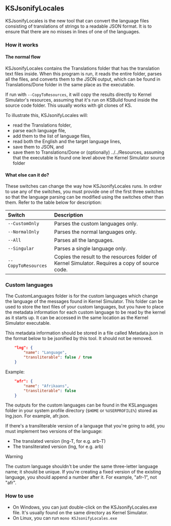 ## KSJsonifyLocales

KSJsonifyLocales is the new tool that can convert the language files consisting of translations of strings to a readable JSON format. It is to ensure that there are no misses in lines of one of the languages.

### How it works

#### The normal flow

KSJsonifyLocales contains the Translations folder that has the translation text files inside. When this program is run, it reads the entire folder, parses all the files, and converts them to the JSON output, which can be found in Translations/Done folder in the same place as the executable.

If run with `--CopyToResources`, it will copy the results directly to Kernel Simulator's resources, assuming that it's run on KSBuild found inside the source code folder. This usually works with git clones of KS.

To illustrate this, KSJsonifyLocales will:

- read the Translations folder,
- parse each language file,
- add them to the list of language files,
- read both the English and the target language lines,
- save them to JSON, and
- save them to Translations/Done or (optionally) ../../Resources, assuming that the executable is found one level above the Kernel Simulator source folder

#### What else can it do?

These switches can change the way how KSJsonifyLocales runs. In ordrer to use any of the switches, you must provide one of the first three switches so that the language parsing can be modified using the switches other than them. Refer to the table below for description:

| Switch              | Description
|:--------------------|:------------
| `--CustomOnly`      | Parses the custom languages only.
| `--NormalOnly`      | Parses the normal languages only.
| `--All`             | Parses all the languages.
| `--Singular`        | Parses a single language only.
| `--CopyToResources` | Copies the result to the resources folder of Kernel Simulator. Requires a copy of source code.

### Custom languages

The CustomLanguages folder is for the custom languages which change the language of the messages found in Kernel Simulator. This folder can be used to store the text files of your custom languages, but you have to place the metadata information for each custom language to be read by the kernel as it starts up. It can be accessed in the same location as the Kernel Simulator executable.

This metadata information should be stored in a file called Metadata.json in the format below to be jsonified by this tool. It should not be removed.
```json
    "lng": {
        "name": "Language",
        "transliterable": false / true
    }
```
 
Example:
 
```json
    "afr": {
        "name": "Afrikaans",
        "transliterable": false
    }
```
 
The outputs for the custom languages can be found in the KSLanguages folder in your system profile directory (`$HOME` or `%USERPROFILE%`) stored as lng.json. For example, afr.json.
 
If there's a transliterable version of a language that you're going to add, you must implement two versions of the language:
 
- The translated version (lng-T, for e.g. arb-T)
- The transliterated version (lng, for e.g. arb)

> [!WARNING]
> The custom language shouldn't be under the same three-letter language name; it should be unique. If you're creating a fixed version of the existing language, you should append a number after it. For example, "afr-1", not "afr".

### How to use

- On Windows, you can just double-click on the KSJsonifyLocales.exe file. It's usually found on the same directory as Kernel Simulator.
- On Linux, you can run `mono KSJsonifyLocales.exe`
